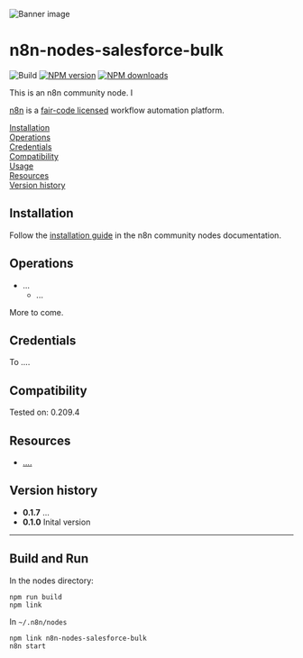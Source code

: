 ![Banner image](https://user-images.githubusercontent.com/10284570/173569848-c624317f-42b1-45a6-ab09-f0ea3c247648.png)

# n8n-nodes-salesforce-bulk

![Build](https://github.com/tsschnoc/n8n-nodes-salesforce-bulk/actions/workflows/build.yml/badge.svg)
[![NPM version][npm-version-image]][npm-url]
[![NPM downloads][npm-downloads-image]][npm-downloads-url]

[npm-url]: https://npmjs.org/package/n8n-nodes-salesforce-bulk
[npm-version-image]: https://img.shields.io/npm/v/n8n-nodes-salesforce-bulk.svg?style=flat
[npm-downloads-image]: https://img.shields.io/npm/dm/n8n-nodes-salesforce-bulk.svg?style=flat
[npm-downloads-url]: https://npmcharts.com/compare/n8n-nodes-salesforce-bulk?minimal=true


This is an n8n community node. I

[n8n](https://n8n.io/) is a [fair-code licensed](https://docs.n8n.io/reference/license/) workflow automation platform.

[Installation](#installation)  
[Operations](#operations)  
[Credentials](#credentials)  <!-- delete if no auth needed -->  
[Compatibility](#compatibility)  
[Usage](#usage)  <!-- delete if not using this section -->  
[Resources](#resources)  
[Version history](#version-history)  <!-- delete if not using this section -->  

## Installation

Follow the [installation guide](https://docs.n8n.io/integrations/community-nodes/installation/) in the n8n community nodes documentation.

## Operations

- ...
    - ...
   


More to come.

## Credentials

To ....

## Compatibility

Tested on: 0.209.4

## Resources

* [....](https://aasd/)

## Version history

- __0.1.7__ ...
- __0.1.0__ Inital version


____
## Build and Run

In the nodes directory:
```
npm run build
npm link
```

In `~/.n8n/nodes`
```
npm link n8n-nodes-salesforce-bulk
n8n start
```

